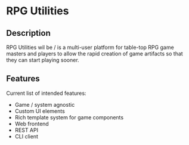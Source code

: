 # RPG Utilities

## Description

RPG Utilities wil be / is a multi-user platform for table-top RPG game masters and players to allow the rapid creation of game artifacts so that they can start playing sooner.

## Features

Current list of intended features:

* Game / system agnostic
* Custom UI elements
* Rich template system for game components
* Web frontend
* REST API
* CLI client
